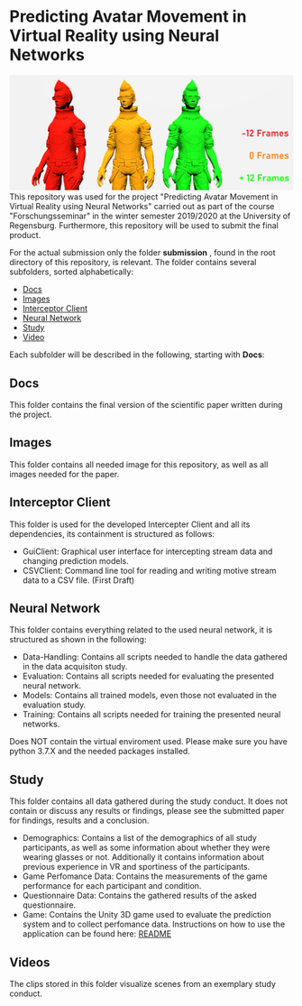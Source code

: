 # Predicting Avatar Movement in Virtual Reality using Neural Networks
![Starting Scene](https://github.com/Cele3x/research-seminar/blob/master/submission/Images/teaser.png)
This repository was used for the project "Predicting Avatar Movement in Virtual Reality using Neural Networks" carried out as part of the course "Forschungsseminar" in the winter semester 2019/2020 at the University of Regensburg. 
Furthermore, this repository will be used to submit the final product. 

For the actual submission only the folder __submission__ , found in the root directory of this repository, is relevant. The folder contains several subfolders, sorted alphabetically: 
- [Docs](https://github.com/Cele3x/research-seminar/tree/master/submission/Docs)
- [Images](https://github.com/Cele3x/research-seminar/tree/master/submission/Images)
- [Interceptor Client](https://github.com/Cele3x/research-seminar/tree/master/submission/Interceptor%20Client)
- [Neural Network](https://github.com/Cele3x/research-seminar/tree/master/submission/Neural%20Network)
- [Study](https://github.com/Cele3x/research-seminar/tree/master/submission/Study)
- [Video](https://github.com/Cele3x/research-seminar/tree/master/submission/Video)

Each subfolder will be described in the following, starting with __Docs__: 

## Docs 
This folder contains the final version of the scientific paper written during the project. 

## Images
This folder contains all needed image for this repository, as well as all images needed for the paper.

## Interceptor Client
This folder is used for the developed Intercepter Client and all its dependencies, its containment is structured as follows: 
- GuiClient: Graphical user interface for intercepting stream data and changing prediction models.
- CSVClient: Command line tool for reading and writing motive stream data to a CSV file. (First Draft)

## Neural Network
This folder contains everything related to the used neural network, it is structured as shown in the following: 
- Data-Handling: Contains all scripts needed to handle the data gathered in the data acquisiton study. 
- Evaluation: Contains all scripts needed for evaluating the presented neural network. 
- Models: Contains all trained models, even those not evaluated in the evaluation study. 
- Training: Contains all scripts needed for training the presented neural networks. 

Does NOT contain the virtual enviroment used. Please make sure you have python 3.7.X and the needed packages installed. 

## Study
This folder contains all data gathered during the study conduct. It does not contain or discuss any results or findings, please see the submitted paper for findings, results and a conclusion.
- Demographics: Contains a list of the demographics of all study participants, as well as some information about whether they were wearing glasses or not. Additionally it contains information about previous experience in VR and sportiness of the participants.
- Game Perfomance Data: Contains the measurements of the game performance for each participant and condition. 
- Questionnaire Data: Contains the gathered results of the asked questionnaire. 
- Game: Contains the Unity 3D game used to evaluate the prediction system and to collect perfomance data. Instructions on how to use the application can be found here: [README](https://github.com/Cele3x/research-seminar/blob/master/submission/Study/game/README.md)

## Videos
The clips stored in this folder visualize scenes from an exemplary study conduct.


